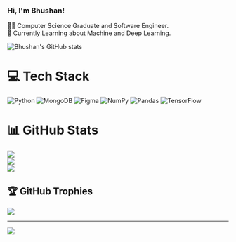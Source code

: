 ### Hi, I'm Bhushan!

👨‍💻 Computer Science Graduate and Software Engineer. <br/>
💭 Currently Learning about Machine and Deep Learning. <br/>

![Bhushan's GitHub stats](https://github-readme-stats.vercel.app/api?username=bhushang9&show_icons=true&theme=radical)

# 💻 Tech Stack
![Python](https://img.shields.io/badge/python-3670A0?style=flat-square&logo=python&logoColor=ffdd54) ![MongoDB](https://img.shields.io/badge/MongoDB-%234ea94b.svg?style=flat-square&logo=mongodb&logoColor=white) ![Figma](https://img.shields.io/badge/figma-%23F24E1E.svg?style=flat-square&logo=figma&logoColor=white) ![NumPy](https://img.shields.io/badge/numpy-%23013243.svg?style=flat-square&logo=numpy&logoColor=white) ![Pandas](https://img.shields.io/badge/pandas-%23150458.svg?style=flat-square&logo=pandas&logoColor=white) ![TensorFlow](https://img.shields.io/badge/TensorFlow-%23FF6F00.svg?style=flat-square&logo=TensorFlow&logoColor=white)
# 📊 GitHub Stats
![](https://github-readme-stats.vercel.app/api?username=bhushang9&theme=radical&hide_border=false&include_all_commits=false&count_private=false)<br/>
![](https://github-readme-streak-stats.herokuapp.com/?user=bhushang9&theme=radical&hide_border=false)<br/>
![](https://github-readme-stats.vercel.app/api/top-langs/?username=bhushang9&theme=radical&hide_border=false&include_all_commits=false&count_private=false&layout=compact)

## 🏆 GitHub Trophies
![](https://github-profile-trophy.vercel.app/?username=bhushang9&theme=radical&no-frame=true&no-bg=false&margin-w=4)

---
[![](https://visitcount.itsvg.in/api?id=bhushang9&icon=0&color=0)](https://visitcount.itsvg.in)

<!-- Proudly created with GPRM ( https://gprm.itsvg.in ) -->
